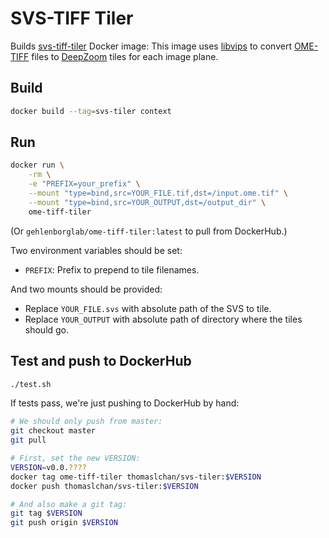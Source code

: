 # SVS-TIFF Tiler

Builds [svs-tiff-tiler](https://hub.docker.com/r/gehlenborglab/ome-tiff-tiler) Docker image:
This image uses [libvips](https://jcupitt.github.io/libvips/) to convert
[OME-TIFF](http://paulbourke.net/dataformats/svs/) files to
[DeepZoom](https://en.wikipedia.org/wiki/Deep_Zoom) tiles for each image plane.

## Build

```bash
docker build --tag=svs-tiler context
```

## Run

```bash
docker run \
    -rm \
    -e "PREFIX=your_prefix" \
    --mount "type=bind,src=YOUR_FILE.tif,dst=/input.ome.tif" \
    --mount "type=bind,src=YOUR_OUTPUT,dst=/output_dir" \
    ome-tiff-tiler
```
(Or `gehlenborglab/ome-tiff-tiler:latest` to pull from DockerHub.)

Two environment variables should be set:
- `PREFIX`: Prefix to prepend to tile filenames.

And two mounts should be provided:
- Replace `YOUR_FILE.svs` with absolute path of the SVS to tile.
- Replace `YOUR_OUTPUT` with absolute path of directory where the tiles should go.

## Test and push to DockerHub

```bash
./test.sh
```

If tests pass, we're just pushing to DockerHub by hand:
```bash
# We should only push from master:
git checkout master
git pull

# First, set the new VERSION:
VERSION=v0.0.????
docker tag ome-tiff-tiler thomaslchan/svs-tiler:$VERSION
docker push thomaslchan/svs-tiler:$VERSION

# And also make a git tag:
git tag $VERSION
git push origin $VERSION
```
